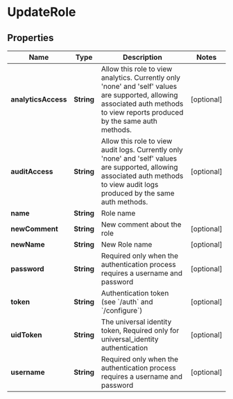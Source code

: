 

# UpdateRole

## Properties

Name | Type | Description | Notes
------------ | ------------- | ------------- | -------------
**analyticsAccess** | **String** | Allow this role to view analytics. Currently only &#39;none&#39; and &#39;self&#39; values are supported, allowing associated auth methods to view reports produced by the same auth methods. |  [optional]
**auditAccess** | **String** | Allow this role to view audit logs. Currently only &#39;none&#39; and &#39;self&#39; values are supported, allowing associated auth methods to view audit logs produced by the same auth methods. |  [optional]
**name** | **String** | Role name | 
**newComment** | **String** | New comment about the role |  [optional]
**newName** | **String** | New Role name |  [optional]
**password** | **String** | Required only when the authentication process requires a username and password |  [optional]
**token** | **String** | Authentication token (see &#x60;/auth&#x60; and &#x60;/configure&#x60;) |  [optional]
**uidToken** | **String** | The universal identity token, Required only for universal_identity authentication |  [optional]
**username** | **String** | Required only when the authentication process requires a username and password |  [optional]



